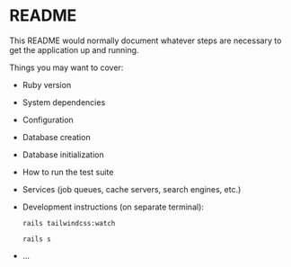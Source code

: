 # README

This README would normally document whatever steps are necessary to get the
application up and running.

Things you may want to cover:

* Ruby version

* System dependencies

* Configuration

* Database creation

* Database initialization

* How to run the test suite

* Services (job queues, cache servers, search engines, etc.)

* Development instructions (on separate terminal):

  ```
  rails tailwindcss:watch
  
  rails s
  ```

* ...
